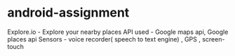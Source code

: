 # android-assignment
Explore.io - Explore your nearby places 
API used - Google maps api, Google places api
Sensors - voice recorder( speech to text engine) , GPS , screen-touch
